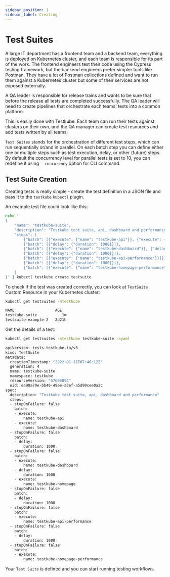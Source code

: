 ```yaml
---
sidebar_position: 1
sidebar_label: Creating
---
```


# Test Suites

A large IT department has a frontend team and a backend team, everything is
deployed on Kubernetes cluster, and each team is responsible for its part of the work. The frontend engineers test their code using the  Cypress testing framework, but the backend engineers prefer simpler tools like Postman. They have a lot of Postman collections defined and want to run them against a Kubernetes cluster but some of their services are not exposed externally.

A QA leader is responsible for release trains and wants to be sure that before the release all tests are completed successfully. The QA leader will need to create pipelines that orchestrate each teams' tests into a common platform.

This is easily done with Testkube. Each team can run their tests against clusters on their own, and the QA manager can create test resources and add tests written by all teams.

`Test Suites` stands for the orchestration of different test steps, which can run sequentially or/and in parallel.
On each batch step you can define either one or multiple steps such as test execution, delay, or other (future) steps.
By default the concurrency level for parallel tests is set to 10, you can redefine it using `--concurency` option for CLI command.

## **Test Suite Creation**

Creating tests is really simple - create the test definition in a JSON file and pass it to the `testkube` `kubectl` plugin.

An example test file could look like this:

```bash
echo '
{
	"name": "testkube-suite",
	"description": "Testkube test suite, api, dashboard and performance",
	"steps": [
		{"batch": [{"execute": {"name": "testkube-api"}}, {"execute": {"name": "testkube-dashboard"}}]},
		{"batch": [{"delay": {"duration": 1000}}]},
		{"batch": [{"execute": {"name": "testkube-dashboard"}}, {"delay": {"duration": 1000}}, {"execute": {"name": "testkube-homepage"}}]},
		{"batch": [{"delay": {"duration": 1000}}]},
		{"batch": [{"execute": {"name": "testkube-api-performance"}}]},
		{"batch": [{"delay": {"duration": 1000}}]},
		{"batch": [{"execute": {"name": "testkube-homepage-performance"}}]}
	]
}' | kubectl testkube create testsuite
```

To check if the test was created correctly, you can look at `TestSuite` Custom Resource in your Kubernetes cluster:

```bash
kubectl get testsuites -ntestkube

NAME                  AGE
testkube-suite           1m
testsuite-example-2   2d21h
```

Get the details of a test:

```bash
kubectl get testsuites -ntestkube testkube-suite -oyaml

apiVersion: tests.testkube.io/v3
kind: TestSuite
metadata:
  creationTimestamp: "2022-01-11T07:46:12Z"
  generation: 4
  name: testkube-suite
  namespace: testkube
  resourceVersion: "57695094"
  uid: ea90a79e-bb46-49ee-a3ef-a5d99cee0a2c
spec:
  description: "Testkube test suite, api, dashboard and performance"
  steps:
  - stopOnFailure: false
    batch:
    - execute:
        name: testkube-api
    - execute:
        name: testkube-dashboard
  - stopOnFailure: false
    batch:
    - delay:
        duration: 1000
  - stopOnFailure: false
    batch:
    - execute:
        name: testkube-dashboard
    - delay:
        duration: 1000
    - execute:
        name: testkube-homepage
  - stopOnFailure: false
    batch:
    - delay:
        duration: 1000
  - stopOnFailure: false
    batch:
    - execute:
        name: testkube-api-performance
  - stopOnFailure: false
    batch:
    - delay:
        duration: 1000
  - stopOnFailure: false
    batch:
    - execute:
        name: testkube-homepage-performance
```

Your `Test Suite` is defined and you can start running testing workflows.
